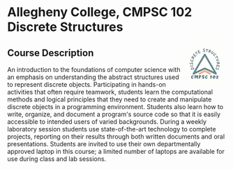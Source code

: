 # Allegheny College, CMPSC 102 Discrete Structures

<img alt="Logo" align="right" src="https://github.com/allegheny-college-cmpsc-102-Spring-2025/classDocs/blob/main/graphics/logo_1.png" width="20%" style="border: none;" />

## Course Description
An introduction to the foundations of computer science with an emphasis on understanding the abstract structures used to represent discrete objects. Participating in hands-on activities that often require teamwork, students learn the computational methods and logical principles that they need to create and manipulate discrete objects in a programming environment. Students also learn how to write, organize, and document a program's source code so that it is easily accessible to intended users of varied backgrounds. During a weekly laboratory session students use state-of-the-art technology to complete projects, reporting on their results through both written documents and oral presentations. Students are invited to use their own departmentally approved laptop in this course; a limited number of laptops are available for use during class and lab sessions.

